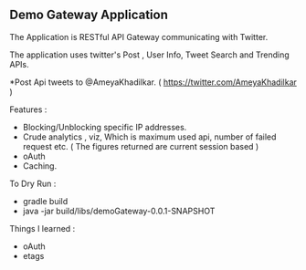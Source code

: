 Demo Gateway Application
--------------------------------------
The Application is RESTful API Gateway communicating with Twitter.

The application uses twitter's Post , User Info, Tweet Search and Trending APIs.

*Post Api tweets to @AmeyaKhadilkar. ( https://twitter.com/AmeyaKhadilkar )

Features :
 - Blocking/Unblocking specific IP addresses.
 - Crude analytics , viz, Which is maximum used api, number of failed request etc.
 ( The figures returned are current session based )
 - oAuth
 - Caching.
 
To Dry Run :

- gradle build
- java -jar build/libs/demoGateway-0.0.1-SNAPSHOT

Things I learned :

- oAuth
- etags
